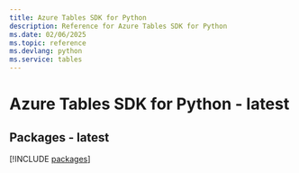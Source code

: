 ```yaml
---
title: Azure Tables SDK for Python
description: Reference for Azure Tables SDK for Python
ms.date: 02/06/2025
ms.topic: reference
ms.devlang: python
ms.service: tables
---
```

# Azure Tables SDK for Python - latest
## Packages - latest
[!INCLUDE [packages](tables-index.md)]